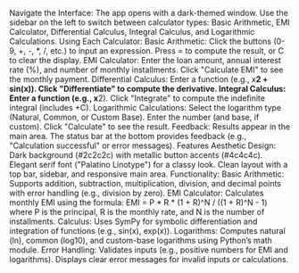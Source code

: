 Navigate the Interface:
The app opens with a dark-themed window.
Use the sidebar on the left to switch between calculator types: Basic Arithmetic, EMI Calculator, Differential Calculus, Integral Calculus, and Logarithmic Calculations.
Using Each Calculator:
Basic Arithmetic:
Click the buttons (0-9, +, -, *, /, etc.) to input an expression.
Press = to compute the result, or C to clear the display.
EMI Calculator:
Enter the loan amount, annual interest rate (%), and number of monthly installments.
Click "Calculate EMI" to see the monthly payment.
Differential Calculus:
Enter a function (e.g., x**2 + sin(x)).
Click "Differentiate" to compute the derivative.
Integral Calculus:
Enter a function (e.g., x**2).
Click "Integrate" to compute the indefinite integral (includes +C).
Logarithmic Calculations:
Select the logarithm type (Natural, Common, or Custom Base).
Enter the number (and base, if custom).
Click "Calculate" to see the result.
Feedback:
Results appear in the main area.
The status bar at the bottom provides feedback (e.g., "Calculation successful" or error messages).
Features
Aesthetic Design:
Dark background (#2c2c2c) with metallic button accents (#4c4c4c).
Elegant serif font ("Palatino Linotype") for a classy look.
Clean layout with a top bar, sidebar, and responsive main area.
Functionality:
Basic Arithmetic: Supports addition, subtraction, multiplication, division, and decimal points with error handling (e.g., division by zero).
EMI Calculator: Calculates monthly EMI using the formula:
EMI = P * R * (1 + R)^N / ((1 + R)^N - 1)
where P is the principal, R is the monthly rate, and N is the number of installments.
Calculus: Uses SymPy for symbolic differentiation and integration of functions (e.g., sin(x), exp(x)).
Logarithms: Computes natural (ln), common (log10), and custom-base logarithms using Python’s math module.
Error Handling:
Validates inputs (e.g., positive numbers for EMI and logarithms).
Displays clear error messages for invalid inputs or calculations.
